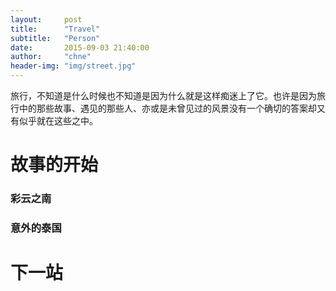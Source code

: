 ---layout:     posttitle:      "Travel"subtitle:   "Person"date:       2015-09-03 21:40:00author:     "chne"header-img: "img/street.jpg"--- 旅行，不知道是什么时候也不知道是因为什么就是这样痴迷上了它。也许是因为旅行中的那些故事、遇见的那些人、亦或是未曾见过的风景没有一个确切的答案却又有似乎就在这些之中。 #  故事的开始 ### 彩云之南 ### 意外的泰国 # 下一站